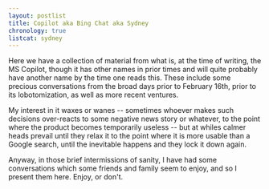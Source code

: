 ```yaml
---
layout: postlist
title: Copilot aka Bing Chat aka Sydney
chronology: true
listcat: sydney
---
```


Here we have a collection of material from what is, at the time of writing, the
MS Copilot, though it has other names in prior times and will quite probably
have another name by the time one reads this. These include some precious
conversations from the  broad days prior to February 16th, prior to its
lobotomization, as well as more recent ventures.

My interest in it waxes or wanes -- sometimes whoever makes such decisions
over-reacts to some negative news story or whatever, to the point where the
product becomes temporarily useless -- but at whiles calmer heads prevail until
they relax it to the point where it is more usable than a Google search, until
the inevitable happens and they lock it down again.

Anyway, in those brief intermissions of sanity, I have had some conversations
which some friends and family seem to enjoy, and so I present them here. Enjoy,
or don't.
